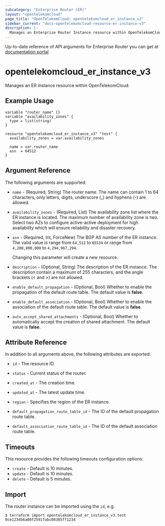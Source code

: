 ```yaml
---
subcategory: "Enterprise Router (ER)"
layout: "opentelekomcloud"
page_title: "OpenTelekomCloud: opentelekomcloud_er_instance_v3"
sidebar_current: "docs-opentelekomcloud-resource-er-instance-v3"
description: |-
  Manages an Enterprise Router Instance resource within OpenTelekomCloud.
---
```


Up-to-date reference of API arguments for Enterprise Router you can get at
[documentation portal](https://docs.otc.t-systems.com/enterprise-router/api-ref/apis/enterprise_routers/index.html#enterpriserouterinstance)

# opentelekomcloud_er_instance_v3

Manages an ER instance resource within OpenTelekomCloud.

## Example Usage

```hcl
variable "router_name" {}
variable "availability_zones" {
  type = list(string)
}

resource "opentelekomcloud_er_instance_v3" "test" {
  availability_zones = var.availability_zones

  name = var.router_name
  asn  = 64512
}
```

## Argument Reference

The following arguments are supported:

* `name` - (Required, String) The router name.
  The name can contain 1 to 64 characters, only letters, digits, underscore (_) and hyphens (-) are allowed.

* `availability_zones` - (Required, List) The availability zone list where the ER instance is located.
  The maximum number of availability zone is two. Select two AZs to configure active-active deployment for high
  availability which will ensure reliability and disaster recovery.

* `asn` - (Required, Int, ForceNew) The BGP AS number of the ER instance.
  The valid value is range from `64,512` to `65534` or range from `4,200,000,000` to `4,294,967,294`.

  Changing this parameter will create a new resource.

* `description` - (Optional, String) The description of the ER instance.
  The description contain a maximum of 255 characters, and the angle brackets (< and >) are not allowed.

* `enable_default_propagation` - (Optional, Bool) Whether to enable the propagation of the default route table.
  The default value is **false**.

* `enable_default_association` - (Optional, Bool) Whether to enable the association of the default route table.
  The default value is **false**.

* `auto_accept_shared_attachments` - (Optional, Bool) Whether to automatically accept the creation of shared
attachment.
  The default value is **false**.

## Attribute Reference

In addition to all arguments above, the following attributes are exported:

* `id` - The resource ID.

* `status` - Current status of the router.

* `created_at` - The creation time.

* `updated_at` - The latest update time.

* `region` - Specifies the region of the ER instance.

* `default_propagation_route_table_id` - The ID of the default propagation route table.

* `default_association_route_table_id` - The ID of the default association route table.

## Timeouts

This resource provides the following timeouts configuration options:

* `create` - Default is 10 minutes.
* `update` - Default is 10 minutes.
* `delete` - Default is 5 minutes.

## Import

The router instance can be imported using the `id`, e.g.

```
$ terraform import opentelekomcloud_er_instance_v3.test 0ce123456a00f2591fabc00385ff1234
```
